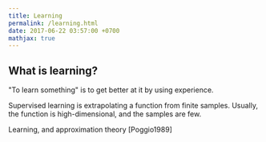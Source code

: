 ```yaml
---
title: Learning
permalink: /learning.html
date: 2017-06-22 03:57:00 +0700
mathjax: true
---
```


## What is learning?

"To learn something" is to get better at it by using experience.

Supervised learning is extrapolating a function from finite samples.
Usually, the function is high-dimensional, and the samples are few.

Learning, and approximation theory [Poggio1989]
